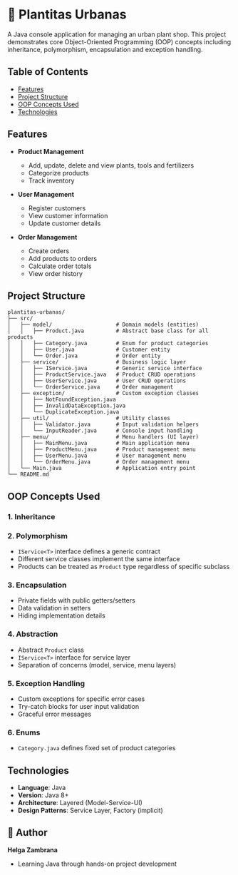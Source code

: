 # 🌱 Plantitas Urbanas

A Java console application for managing an urban plant shop. This project demonstrates core Object-Oriented Programming (OOP) concepts including inheritance, polymorphism, encapsulation and exception handling.

## Table of Contents
- [Features](#features)
- [Project Structure](#project-structure)
- [OOP Concepts Used](#oop-concepts-used)
- [Technologies](#technologies)

## Features

- **Product Management**
  - Add, update, delete and view plants, tools and fertilizers
  - Categorize products
  - Track inventory

- **User Management**
  - Register customers
  - View customer information
  - Update customer details

- **Order Management**
  - Create orders
  - Add products to orders
  - Calculate order totals
  - View order history


## Project Structure

```
plantitas-urbanas/
├── src/
│   ├── model/                    # Domain models (entities)
│   │   ├── Product.java          # Abstract base class for all products
│   │   ├── Category.java         # Enum for product categories
│   │   ├── User.java             # Customer entity
│   │   └── Order.java            # Order entity
│   ├── service/                  # Business logic layer
│   │   ├── IService.java         # Generic service interface
│   │   ├── ProductService.java   # Product CRUD operations
│   │   ├── UserService.java      # User CRUD operations
│   │   └── OrderService.java     # Order management
│   ├── exception/                # Custom exception classes
│   │   ├── NotFoundException.java
│   │   ├── InvalidDataException.java
│   │   └── DuplicateException.java
│   ├── util/                     # Utility classes
│   │   ├── Validator.java        # Input validation helpers
│   │   └── InputReader.java      # Console input handling
│   ├── menu/                     # Menu handlers (UI layer)
│   │   ├── MainMenu.java         # Main application menu
│   │   ├── ProductMenu.java      # Product management menu
│   │   ├── UserMenu.java         # User management menu
│   │   └── OrderMenu.java        # Order management menu
│   └── Main.java                 # Application entry point
└── README.md
```

## OOP Concepts Used

### 1. **Inheritance**

### 2. **Polymorphism**
- `IService<T>` interface defines a generic contract
- Different service classes implement the same interface
- Products can be treated as `Product` type regardless of specific subclass

### 3. **Encapsulation**
- Private fields with public getters/setters
- Data validation in setters
- Hiding implementation details

### 4. **Abstraction**
- Abstract `Product` class
- `IService<T>` interface for service layer
- Separation of concerns (model, service, menu layers)

### 5. **Exception Handling**
- Custom exceptions for specific error cases
- Try-catch blocks for user input validation
- Graceful error messages

### 6. **Enums**
- `Category.java` defines fixed set of product categories

## Technologies

- **Language**: Java
- **Version**: Java 8+
- **Architecture**: Layered (Model-Service-UI)
- **Design Patterns**: Service Layer, Factory (implicit)


## 👤 Author

**Helga Zambrana**
- Learning Java through hands-on project development